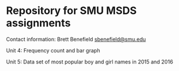 # Repository for SMU MSDS assignments
Contact information:
Brett Benefield
sbenefield@smu.edu

Unit 4: Frequency count and bar graph

Unit 5: Data set of most popular boy and girl names in 2015 and 2016
